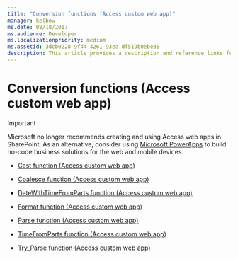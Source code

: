 ```yaml
---
title: "Conversion functions (Access custom web app)" 
manager: kelbow
ms.date: 08/18/2017
ms.audience: Developer
ms.localizationpriority: medium
ms.assetid: 3dcb0228-9f44-4261-93ea-df519b0ebe38
description: This article provides a description and reference links for conversion functions (access custom web app).
---
```


# Conversion functions (Access custom web app)

> [!IMPORTANT]
> Microsoft no longer recommends creating and using Access web apps in SharePoint. As an alternative, consider using [Microsoft PowerApps](https://powerapps.microsoft.com/) to build no-code business solutions for the web and mobile devices. 

- [Cast function (Access custom web app)](cast-function-access-custom-web-app.md)
    
- [Coalesce function (Access custom web app)](coalesce-function-access-custom-web-app.md)
    
- [DateWithTimeFromParts function (Access custom web app)](datewithtimefromparts-function-access-custom-web-app.md)
    
- [Format function (Access custom web app)](format-function-access-custom-web-app.md)
    
- [Parse function (Access custom web app)](parse-function-access-custom-web-app.md)
    
- [TimeFromParts function (Access custom web app)](timefromparts-functionaccess-custom-web-app.md)
    
- [Try_Parse function (Access custom web app)](try_parse-function-access-custom-web-app.md)
    

